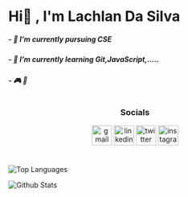 # Hi👋 , I'm Lachlan Da Silva


##### - 🔭 I’m currently pursuing CSE 
##### - 🌱 I’m currently learning Git,JavaScript,.....
##### - 🎮 🎯
<h1>
 <h3 align="center"><b>Socials</b></h2>
<p align="center">
<a href="lachsilva3@gmail.com" target="_blank"><img align="center" src="https://img.icons8.com/fluency/48/000000/apple-mail.png" alt="gmail" height="40" width="40"/></a>
<a href="https://in.linkedin.com/in/lachlan-da-silva-002b31242" target="_blank"><img align="center" src="https://img.icons8.com/fluency/48/000000/linkedin.png" alt="linkedin" height="40" width="40"/></a>
<a href="https://twitter.com/lachsilva3" target="_blank"><img align="center" src="https://img.icons8.com/fluency/48/000000/twitter-squared.png" alt="twitter" height="40" width="40" /></a>
<a href="https://instagram.com/lachlan_dasilva" target="_blank"><img align="center" src="https://img.icons8.com/fluency/48/000000/instagram-new.png" alt="instagram" height="40" width="40" /></a>
</p>

<h1></h1>

![Top Languages](https://github-readme-stats.vercel.app/api/top-langs/?username=LACHSILVA3&show_icons=true&theme=radical)

![Github Stats](https://github-readme-stats.vercel.app/api?username=lachsilva3&count_private=true&show_icons=true&theme=radical)

